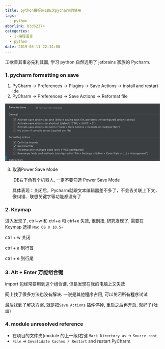 ```yaml
---
title: python最好用IDE之pycharm的使用
tags:
  - python
abbrlink: b3d62374
categories:
  - 1-编程语言
  - python
date: 2019-03-11 22:14:00
---
```




工欲善其事必先利其器, 学习 python 自然选用了 jetbrains 家族的 Pycharm.

### 1. pycharm formatting on save

1. PyCharm -> Preferences -> Plugins -> Save Actions -> install and restart ide
2. PyCharm -> Preferences -> Save Actions -> Reformat file

![1](python最好用IDE之pycharm的使用/1.png)

<!-- more -->

3. 取消Power Save Mode

   IDE右下角有个机器人, 一定不要勾选 Power Save Mode

   具体表现：关闭后，Pycharm就跟文本编辑器差不多了，不会去关联上下文，像纠错、联想关键字等功能都没有了



### 2. Keymap

进入发现了, ctrl+w 和 ctrl+a 和 ctrl+e 失效, 很别扭, 研究发现了, 需要在 Keymap 选择  `Mac OS X 10.5+`

ctrl + w 关闭

ctrl + a 到行首

ctrl + e 到行尾



### 3. Alt + Enter 万能组合键

import 包经常要用到这个组合键, 但是发现在我的电脑上又失效

网上找了很多方法也没有解决. 一说是其他程序占用, 可以关闭所有程序试试

最后找到了解决方案, 就是把`Save Actions`  插件停掉, 重启之后再开启, 就好了(吐血)



### 4. module unresolved reference

- 在项目的文件夹(module 的上一级)右键 `Mark Directory as` -> `Source root`
- `File` -> `Invalidate Caches / Restart` and restart PyCharm.